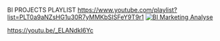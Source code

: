 
BI PROJECTS PLAYLIST
https://www.youtube.com/playlist?list=PLT0a9aNZsHG1u30R7yMMKbSISFeY9T9r1
[![BI Marketing Analyse](https://img.youtube.com/vi/_ELANdkI6Yc/0.jpg)](https://www.youtube.com/watch?v=_ELANdkI6Yc)

https://youtu.be/_ELANdkI6Yc

